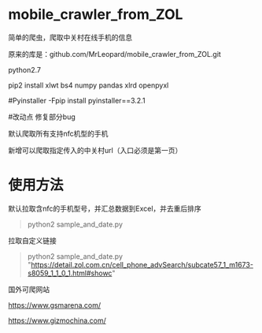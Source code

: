 # mobile_crawler_from_ZOL
简单的爬虫，爬取中关村在线手机的信息

原来的库是：github.com/MrLeopard/mobile_crawler_from_ZOL.git 

python2.7

pip2 install xlwt bs4 numpy pandas xlrd openpyxl

#Pyinstaller -Fpip install pyinstaller==3.2.1

#改动点
修复部分bug

默认爬取所有支持nfc机型的手机

新增可以爬取指定传入的中关村url（入口必须是第一页）


# 使用方法
默认拉取含nfc的手机型号，并汇总数据到Excel，并去重后排序
>python2 sample_and_date.py

拉取自定义链接
> python2 sample_and_date.py "https://detail.zol.com.cn/cell_phone_advSearch/subcate57_1_m1673-s8059_1_1_0_1.html#showc"


国外可爬网站

https://www.gsmarena.com/

https://www.gizmochina.com/

